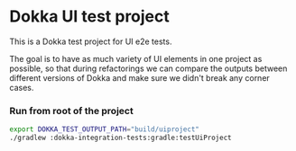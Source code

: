 # Dokka UI test project

This is a Dokka test project for UI e2e tests.

The goal is to have as much variety of UI elements in one project as possible, so that during refactorings
we can compare the outputs between different versions of Dokka and make sure we didn't break any corner cases.

### Run from root of the project

```bash
export DOKKA_TEST_OUTPUT_PATH="build/uiproject"
./gradlew :dokka-integration-tests:gradle:testUiProject
```
